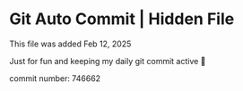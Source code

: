# Git Auto Commit | Hidden File

This file was added Feb 12, 2025

Just for fun and keeping my daily git commit active 🤪

commit number: 746662
